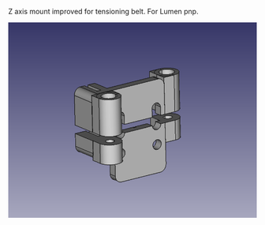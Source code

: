 Z axis mount improved for tensioning belt. For Lumen pnp.

![](https://github.com/noeldum/random-pickandplacing-stuff/blob/main/z-axis/fdm41_picture.png)
